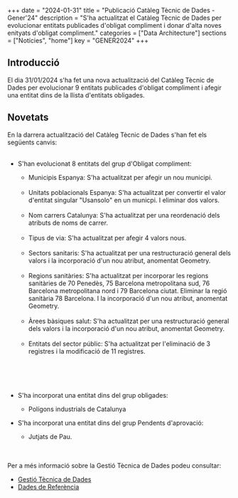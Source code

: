 +++
date        = "2024-01-31"
title       = "Publicació Catàleg Tècnic de Dades - Gener'24"
description = "S'ha actualitzat el Catàleg Tècnic de Dades per evolucionar entitats publicades d'obligat compliment i donar d'alta noves enityats d'obligat compliment."
categories  = ["Data Architecture"]
sections    = ["Notícies", "home"]
key = "GENER2024"
+++

## Introducció

El dia 31/01/2024 s'ha fet una nova actualització del Catàleg Tècnic de Dades per evolucionar 9 entitats publicades d'obligat compliment i afegir una entitat dins de la llista d'entitats obligades.
 
## Novetats

En la darrera actualització del Catàleg Tècnic de Dades s'han fet els següents canvis:<br><br>

- S'han evolucionat 8 entitats del grup d'Obligat compliment:<br>
  - Municipis Espanya: S'ha actualitzat per afegir un nou municipi.<br><br>
  - Unitats poblacionals Espanya: S'ha actualitzat per convertir el valor d'entitat singular "Usansolo" en un municpi. I eliminar dos valors.<br><br>
  - Nom carrers Catalunya: S'ha actualitzat per una reordenació dels atributs de noms de carrer.<br><br>
  - Tipus de via: S'ha actualitzat per afegir 4 valors nous.<br><br>
  - Sectors sanitaris:  S'ha actualitzat per una restructuració general dels valors i la incorporació d'un nou atribut, anomentat Geometry.<br><br>
  - Regions sanitàries: S'ha actualitzat per incorporar  les regions sanitàries de 70 Penedès, 75 Barcelona metropolitana sud, 76 Barcelona metropolitana nord i 79 Barcelona ciutat. Eliminar la regió sanitària 78 Barcelona. I  la incorporació d'un nou atribut, anomentat Geometry.<br><br> 
  - Àrees bàsiques salut: S'ha actualitzat per una restructuració general dels valors i la incorporació d'un nou atribut, anomentat Geometry.<br><br>
  - Entitats del sector públic: S'ha actualitzat per l'eliminació de 3 registres i la modificació de 11 registres.<br><br>
<br><br><br>

- S'ha incorporat una entitat dins del grup obligades:<br>
   - Polígons industrials de Catalunya<br>
 
- S'ha incorporat una entitat dins del grup Pendents d'aprovació:<br>
  - Jutjats de Pau.<br><br><br>

Per a més informació sobre la Gestió Tècnica de Dades podeu consultar:

* [Gestió Tècnica de Dades](https://canigo.ctti.gencat.cat/plataformes/dadesref/gestiodades/)
* [Dades de Referència](https://canigo.ctti.gencat.cat/plataformes/dadesref/dadesref/)

